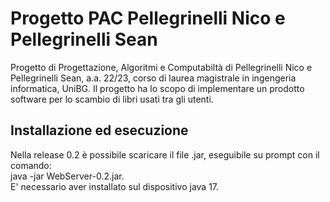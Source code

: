 # Progetto PAC Pellegrinelli Nico e Pellegrinelli Sean
Progetto di Progettazione, Algoritmi e Computabiltà di Pellegrinelli Nico e Pellegrinelli Sean, a.a. 22/23, corso di laurea magistrale in ingengeria informatica, UniBG. Il progetto ha lo scopo di implementare un prodotto software per lo scambio di libri usati tra gli utenti.
## Installazione ed esecuzione
Nella release 0.2 è possibile scaricare il file .jar, eseguibile su prompt con il comando:\
java -jar WebServer-0.2.jar.\
E' necessario aver installato sul dispositivo java 17.
